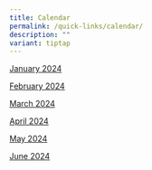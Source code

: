 ```yaml
---
title: Calendar
permalink: /quick-links/calendar/
description: ""
variant: tiptap
---
```

<p></p><p><a href="/files/2024_January__Calendar_Webpage.pdf" rel="noopener noreferrer nofollow" target="_blank">January 2024</a></p><p><a href="/files/2024_February_Calendar_Webpage.pdf" rel="noopener noreferrer nofollow" target="_blank">February 2024</a></p><p><a href="/files/2024_March_Calendar_Webpage.pdf" rel="noopener noreferrer nofollow" target="_blank">March 2024</a></p><p><a href="/files/2024_April_Calendar_Webpage.pdf" rel="noopener noreferrer nofollow" target="_blank">April 2024</a></p><p><a href="/files/2024_May_Calendar_Webpage.pdf" rel="noopener noreferrer nofollow" target="_blank">May 2024</a></p><p><a href="/files/2024_June_Calendar_Webpage.pdf" rel="noopener noreferrer nofollow" target="_blank">June 2024</a></p><p></p><p></p><p></p>